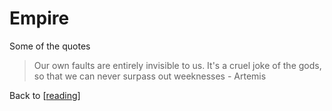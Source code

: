 # Empire

Some of the quotes

> Our own faults are entirely invisible to us. It's a cruel joke of the gods, so that we can never surpass out weeknesses - Artemis

Back to [[reading]]

[//begin]: # "Autogenerated link references for markdown compatibility"
[reading]: reading.md "Reading"
[//end]: # "Autogenerated link references"
